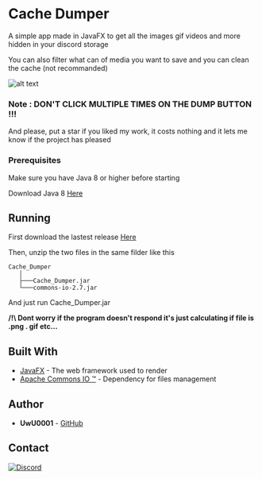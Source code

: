 # Cache Dumper

A simple app made in JavaFX to get all the images gif videos and more hidden in your discord storage

You can also filter what can of media you want to save and you can clean the cache (not recommanded)

![alt text](https://i.imgur.com/bsJ8NWe.png)

### Note : DON'T CLICK MULTIPLE TIMES ON THE DUMP BUTTON !!!

And please, put a star if you liked my work, it costs nothing and it lets me know if the project has pleased

### Prerequisites

Make sure you have Java 8 or higher before starting

Download Java 8 [Here](https://www.java.com/download/)

## Running

First download the lastest release [Here](https://github.com/UwU0001/CacheDumper/releases/latest/download/Cache_Dumper.zip)

Then, unzip the two files in the same filder like this

```
Cache_Dumper
   │
   ├───Cache_Dumper.jar
   └───commons-io-2.7.jar
```

And just run Cache_Dumper.jar


**/!\ Dont worry if the program doesn't respond it's just calculating if file is .png . gif etc...**

## Built With

* [JavaFX](https://docs.oracle.com/javase/8/javafx/api/toc.html) - The web framework used to render
* [Apache Commons IO ™](http://commons.apache.org/proper/commons-io/) - Dependency for files management

## Author

* **UwU0001** - [GitHub](https://github.com/UwU0001)

## Contact
[![Discord](https://img.shields.io/discord/463752820026376202.svg?label=&logo=discord&logoColor=ffffff&color=7389D8&labelColor=6A7EC2)](https://discord.gg/duyyyz3)
